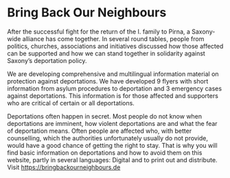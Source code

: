 # Bring Back Our Neighbours
After the successful fight for the return of the I. family to Pirna, a Saxony-wide alliance has come together. In several round tables, people from politics, churches, associations and initiatives discussed how those affected can be supported and how we can stand together in solidarity against Saxony’s deportation policy.

We are developing comprehensive and multilingual information material on protection against deportations. We have developed 9 flyers with short information from asylum procedures to deportation and 3 emergency cases against deportations. This information is for those affected and supporters who are critical of certain or all deportations.

Deportations often happen in secret. Most people do not know when deportations are imminent, how violent deportations are and what the fear of deportation means. Often people are affected who, with better counselling, which the authorities unfortunately usually do not provide, would have a good chance of getting the right to stay. That is why you will find basic information on deportations and how to avoid them on this website, partly in several languages: Digital and to print out and distribute.
Visit https://bringbackourneighbours.de
